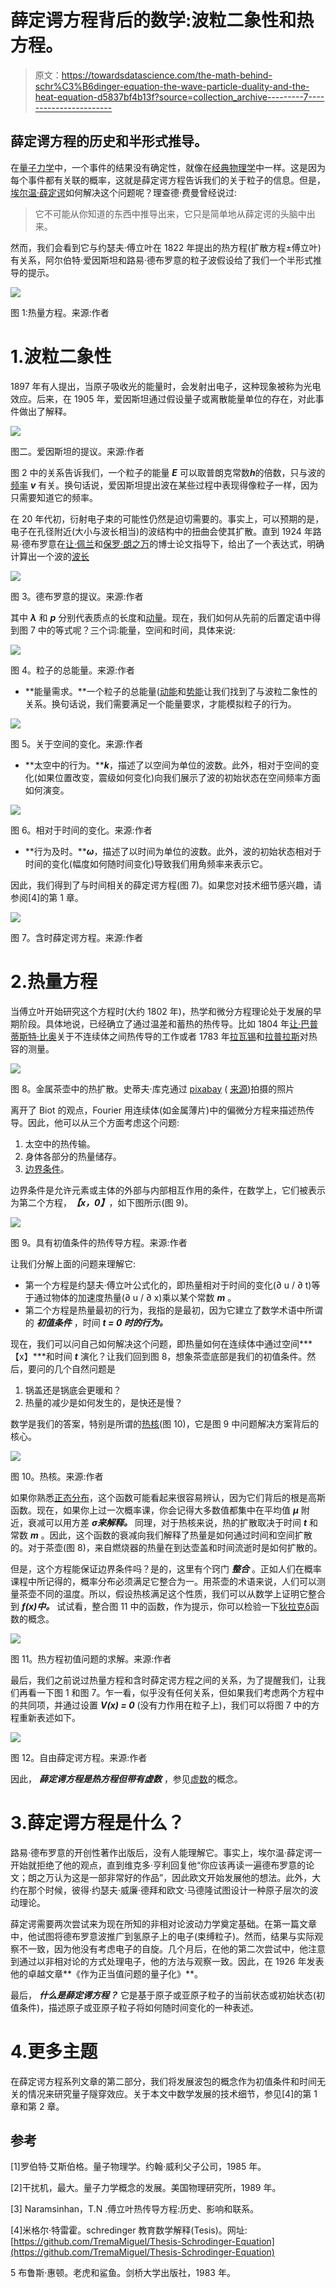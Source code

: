 # 薛定谔方程背后的数学:波粒二象性和热方程。

> 原文：<https://towardsdatascience.com/the-math-behind-schr%C3%B6dinger-equation-the-wave-particle-duality-and-the-heat-equation-d5837bf4b13f?source=collection_archive---------7----------------------->

## 薛定谔方程的历史和半形式推导。

在[量子力学](https://en.wikipedia.org/wiki/Quantum_mechanics)中，一个事件的结果没有确定性，就像在[经典物理学](https://en.wikipedia.org/wiki/Classical_physics)中一样。这是因为每个事件都有关联的概率，这就是薛定谔方程告诉我们的关于粒子的信息。但是，[埃尔温·薛定谔](https://en.wikipedia.org/wiki/Erwin_Schr%C3%B6dinger)如何解决这个问题呢？理查德·费曼曾经说过:

> 它不可能从你知道的东西中推导出来，它只是简单地从薛定谔的头脑中出来。

然而，我们会看到它与约瑟夫·傅立叶在 1822 年提出的热方程(扩散方程±傅立叶)有关系，阿尔伯特·爱因斯坦和路易·德布罗意的粒子波假设给了我们一个半形式推导的提示。

![](img/76334702b6637b32237f509cf8569350.png)

图 1:热量方程。来源:作者

# 1.波粒二象性

1897 年有人提出，当原子吸收光的能量时，会发射出电子，这种现象被称为光电效应。后来，在 1905 年，爱因斯坦通过假设量子或离散能量单位的存在，对此事件做出了解释。

![](img/f40f9953d15d433e982335c336130350.png)

图二。爱因斯坦的提议。来源:作者

图 2 中的关系告诉我们，一个粒子的能量 ***E*** 可以取普朗克常数***h***的倍数，只与波的[频率](https://en.wikipedia.org/wiki/Frequency) ***v*** 有关。换句话说，爱因斯坦提出波在某些过程中表现得像粒子一样，因为只需要知道它的频率。

在 20 年代初，衍射电子束的可能性仍然是迫切需要的。事实上，可以预期的是，电子在孔径附近(大小与波长相当)的波结构中的扭曲会使其扩散。直到 1924 年路易·德布罗意在[让·佩兰](https://en.wikipedia.org/wiki/Jean_Baptiste_Perrin)和[保罗·朗之万](https://en.wikipedia.org/wiki/Paul_Langevin)的博士论文指导下，给出了一个表达式，明确计算出一个波的[波长](https://en.wikipedia.org/wiki/Wavelength)

![](img/9d5dc4bf86389ff5c6be4f2fe412c768.png)

图 3。德布罗意的提议。来源:作者

其中 ***λ*** 和 ***p*** 分别代表质点的长度和[动量](https://en.wikipedia.org/wiki/Momentum)。现在，我们如何从先前的后置定语中得到图 7 中的等式呢？三个词:能量，空间和时间，具体来说:

![](img/e4586357f88eb8102092edfbad816209.png)

图 4。粒子的总能量。来源:作者

*   **能量需求。**一个粒子的总能量([动能](https://en.wikipedia.org/wiki/Kinetic_energy)和[势能](https://en.wikipedia.org/wiki/Potential_energy)让我们找到了与波粒二象性的关系。换句话说，我们需要满足一个能量要求，才能模拟粒子的行为。

![](img/820af4530e3bfaa4d718ebc9e90e260d.png)

图 5。关于空间的变化。来源:作者

*   **太空中的行为。*****k***，描述了以空间为单位的波数。此外，相对于空间的变化(如果位置改变，震级如何变化)向我们展示了波的初始状态在空间频率方面如何演变。

![](img/1294f25aae4b12881606a933d1d91705.png)

图 6。相对于时间的变化。来源:作者

*   **行为及时。*****ω***，描述了以时间为单位的波数。此外，波的初始状态相对于时间的变化(幅度如何随时间变化)导致我们用角频率来表示它。

因此，我们得到了与时间相关的薛定谔方程(图 7)。如果您对技术细节感兴趣，请参阅[4]的第 1 章。

![](img/f66cd5244d737edfa6725d31af97c003.png)

图 7。含时薛定谔方程。来源:作者

# 2.热量方程

当傅立叶开始研究这个方程时(大约 1802 年)，热学和微分方程理论处于发展的早期阶段。具体地说，已经确立了通过温差和蓄热的热传导。比如 1804 年[让·巴普蒂斯特·比奥](https://en.wikipedia.org/wiki/Jean-Baptiste_Biot)关于不连续体之间热传导的工作或者 1783 年[拉瓦锡](https://en.wikipedia.org/wiki/Antoine_Lavoisier)和[拉普拉斯](https://en.wikipedia.org/wiki/Pierre-Simon_Laplace)对热容的测量。

![](img/e4573b52c694494578e4cdb076b3ce79.png)

图 8。金属茶壶中的热扩散。史蒂夫·库克通过 [pixabay](https://pixabay.com/) ( [来源](https://pixabay.com/photos/teapots-pots-cook-stove-flame-1858601/))拍摄的照片

离开了 Biot 的观点，Fourier 用连续体(如金属薄片)中的偏微分方程来描述热传导。因此，他可以从三个方面考虑这个问题:

1.  太空中的热传输。
2.  身体各部分的热量储存。
3.  [边界条件](https://en.wikipedia.org/wiki/Boundary_value_problem#Boundary_value_conditions)。

边界条件是允许元素或主体的外部与内部相互作用的条件，在数学上，它们被表示为第二个方程，***【x，0】***，如下图所示(图 9)。

![](img/ef442af8a7b73ad671015bf5ac989811.png)

图 9。具有初值条件的热传导方程。来源:作者

让我们分解上面的问题来理解它:

*   第一个方程是约瑟夫·傅立叶公式化的，即热量相对于时间的变化(∂ u / ∂ t)等于通过物体的加速度热量(∂ u / ∂ x)乘以某个常数 ***m*** 。
*   第二个方程是热量最初的行为，我指的是最初，因为它建立了数学术语中所谓的 ***初值条件*** ，时间 ***t = 0 时的行为。***

现在，我们可以问自己如何解决这个问题，即热量如何在连续体中通过空间***【x】***和时间 ***t*** 演化？让我们回到图 8，想象茶壶底部是我们的初值条件。然后，要问的几个自然问题是

1.  锅盖还是锅底会更暖和？
2.  热量的减少是如何发生的，是快还是慢？

数学是我们的答案，特别是所谓的[热核](https://en.wikipedia.org/wiki/Heat_kernel)(图 10)，它是图 9 中问题解决方案背后的核心。

![](img/5e0ac6b9cc0d152a36951a7394447fd8.png)

图 10。热核。来源:作者

如果你熟悉[正态分布](https://en.wikipedia.org/wiki/Normal_distribution)，这个函数可能看起来很容易辨认，因为它们背后的根是高斯函数。现在，如果你上过一次概率课，你会记得大多数值都集中在平均值 ***μ*** 附近，衰减可以用方差 ***σ来解释。*** 同理，对于热核来说，热的扩散取决于时间 ***t*** 和常数 ***m*** 。因此，这个函数的衰减向我们解释了热量是如何通过时间和空间扩散的。对于茶壶(图 8)，来自燃烧器的热量在到达壶盖和时间流逝时是如何扩散的。

但是，这个方程能保证边界条件吗？是的，这里有个窍门 ***整合*** 。正如人们在概率课程中所记得的，概率分布必须满足它整合为一。用茶壶的术语来说，人们可以测量茶壶不同的温度。所以，假设热核满足这个性质，我们可以从数学上证明它整合到 ***f(x)中。*** 试试看，整合图 11 中的函数，作为提示，你可以检验一下[狄拉克δ](https://en.wikipedia.org/wiki/Dirac_delta)函数的概念。

![](img/cab6f95369d97be0868383667cf891d0.png)

图 11。热方程初值问题的求解。来源:作者

最后，我们之前说过热量方程和含时薛定谔方程之间的关系，为了提醒我们，让我们再看一下图 1 和图 7。乍一看，似乎没有任何关系，但如果我们考虑两个方程中的共同项，并通过设置 ***V(x) = 0*** (没有力作用在粒子上)，我们可以将图 7 中的方程重新表述如下。

![](img/6f28d25cd19a51c996b8191be9f6ae70.png)

图 12。自由薛定谔方程。来源:作者

因此， ***薛定谔方程是热方程但带有虚数*** ，参见[虚数](https://en.wikipedia.org/wiki/Imaginary_number)的概念。

# 3.薛定谔方程是什么？

路易·德布罗意的开创性著作出版后，没有人能理解它。事实上，埃尔温·薛定谔一开始就拒绝了他的观点，直到维克多·亨利回复他“你应该再读一遍德布罗意的论文；朗之万认为这是一部非常好的作品”，因此欧文开始发展他的想法。此外，大约在那个时候，彼得·约瑟夫·威廉·德拜和欧文·马德隆试图设计一种原子层次的波动理论。

薛定谔需要两次尝试来为现在所知的非相对论波动力学奠定基础。在第一篇文章中，他试图将德布罗意波推广到氢原子上的电子(束缚粒子)。然而，结果与实际观察不一致，因为他没有考虑电子的自旋。几个月后，在他的第二次尝试中，他注意到通过以非相对论的方式处理电子，他的方法与观察一致。因此，在 1926 年发表他的卓越文章**《作为正当值问题的量子化》**。

最后， ***什么是薛定谔方程？*** 它是基于原子或亚原子粒子的当前状态或初始状态(初值条件)，描述原子或亚原子粒子将如何随时间变化的一种表述。

# 4.更多主题

在薛定谔方程系列文章的第二部分，我们将发展波包的概念作为初值条件和时间无关的情况来研究量子隧穿效应。关于本文中数学发展的技术细节，参见[4]的第 1 章和第 2 章。

## 参考

[1]罗伯特·艾斯伯格。量子物理学。约翰·威利父子公司，1985 年。

[2]干扰机，最大。量子力学概念的发展。美国物理研究所，1989 年。

[3] Naramsinhan，T.N .傅立叶热传导方程:历史、影响和联系。

[4]米格尔·特雷霍。schredinger 教育数学解释(Tesis)。网址:[https://github.com/TremaMiguel/Thesis-Schrodinger-Equation](https://github.com/TremaMiguel/Thesis-Schrodinger-Equation)

5 布鲁斯·惠顿。老虎和鲨鱼。剑桥大学出版社，1983 年。